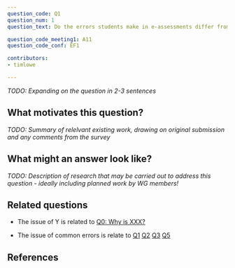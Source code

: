 ```yaml
---
question_code: Q1 
question_num: 1 
question_text: Do the errors students make in e-assessments differ from those they make in paper-based assessments? 

question_code_meeting1: A11 
question_code_conf: EF1 

contributors: 
- timlowe

---
```

*TODO: Expanding on the question in 2-3 sentences*

## What motivates this question?

*TODO: Summary of relelvant existing work, drawing on original submission and any comments from the survey*

## What might an answer look like?

*TODO: Description of research that may be carried out to address this question - ideally including planned work by WG members!*

## Related questions

* The issue of Y is related to [Q0: Why is XXX?](Q0)


* The issue of common errors is relate to [Q1](Q1) [Q2](Q2) [Q3](Q3) [Q5](Q5)

## References
